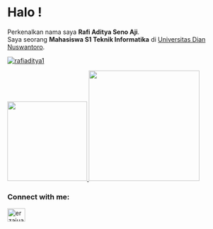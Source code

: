 # Halo ! 
Perkenalkan nama saya **Rafi Aditya Seno Aji**.\
Saya seorang **Mahasiswa S1 Teknik Informatika** di [Universitas Dian Nuswantoro](https://www.dinus.ac.id/).


<p align="left"> <a href="https://github.com/ryo-ma/github-profile-trophy"><img src="https://github-profile-trophy.vercel.app/?username=rafiaditya1" alt="rafiaditya1" /></a> </p>

<p align="left">
<a href="https://github.com/rafiaditya1">
  <img height="180em" src="https://github-readme-stats-eight-theta.vercel.app/api?username=rafiaditya1&show_icons=true&theme=algolia&include_all_commits=true&count_private=true"/>
  <img height="250em" src="https://github-readme-stats-eight-theta.vercel.app/api/top-langs/?username=rafiaditya1&layout=compact&langs_count=8&theme=algolia"/>
</a>
</p>

<!--
**rafiaditya1/rafiaditya1** is a ✨ _special_ ✨ repository because its `README.md` (this file) appears on your GitHub profile.

Here are some ideas to get you started:

- 🔭 I’m currently working on ...
- 🌱 I’m currently learning ...
- 👯 I’m looking to collaborate on ...
- 🤔 I’m looking for help with ...
- 💬 Ask me about ...
- 📫 How to reach me: ...
- 😄 Pronouns: ...
- ⚡ Fun fact: ...
-->


<h3 align="left">Connect with me:</h3>
<p align="left">
<a href="https://instagram.com/rafi_aditya1" target="blank"><img align="center" src="https://raw.githubusercontent.com/rahuldkjain/github-profile-readme-generator/master/src/images/icons/Social/instagram.svg" alt="erzajuan" height="30" width="40" /></a>
</p>
